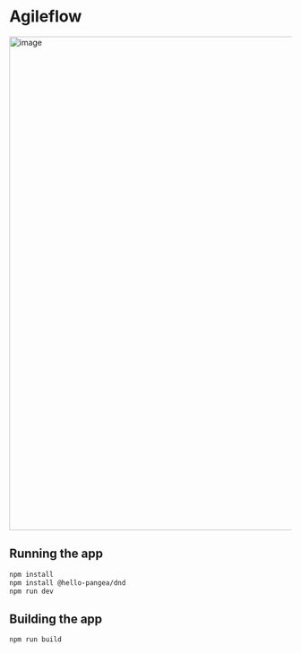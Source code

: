 # Agileflow

<img width="1897" height="882" alt="image" src="https://github.com/user-attachments/assets/8ade3099-f04e-4268-9044-d1c16ffe001c" />


## Running the app

```bash
npm install
npm install @hello-pangea/dnd
npm run dev
```

## Building the app

```bash
npm run build
```

